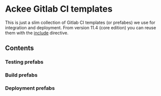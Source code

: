 # Ackee Gitlab CI templates

This is just a slim collection of Gitlab CI templates (or prefabes) we use 
for integration and deployment. From version 11.4 (core edition) 
you can reuse them with the 
[include](https://docs.gitlab.com/ee/ci/yaml/#include) directive.

## Contents

### Testing prefabs

### Build prefabs 

### Deployment prefabs

